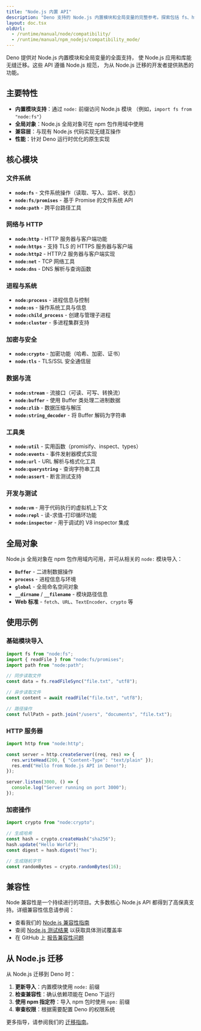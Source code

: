 ```yaml
---
title: "Node.js 内置 API"
description: "Deno 支持的 Node.js 内置模块和全局变量的完整参考。探索包括 fs、http、crypto、process、buffer 等 Node.js API，并附带兼容性信息。"
layout: doc.tsx
oldUrl:
  - /runtime/manual/node/compatibility/
  - /runtime/manual/npm_nodejs/compatibility_mode/
---
```


Deno 提供对 Node.js 内置模块和全局变量的全面支持，
使 Node.js 应用和库能无缝迁移。这些 API 遵循 Node.js 规范，
为从 Node.js 迁移的开发者提供熟悉的功能。

## 主要特性

- **内置模块支持**：通过 `node:` 前缀访问 Node.js 模块
  （例如，`import fs from "node:fs"`）
- **全局对象**：Node.js 全局对象可在 npm 包作用域中使用
- **兼容层**：与现有 Node.js 代码实现无缝互操作
- **性能**：针对 Deno 运行时优化的原生实现

## 核心模块

### 文件系统

- **`node:fs`** - 文件系统操作（读取、写入、监听、状态）
- **`node:fs/promises`** - 基于 Promise 的文件系统 API
- **`node:path`** - 跨平台路径工具

### 网络与 HTTP

- **`node:http`** - HTTP 服务器与客户端功能
- **`node:https`** - 支持 TLS 的 HTTPS 服务器与客户端
- **`node:http2`** - HTTP/2 服务器与客户端实现
- **`node:net`** - TCP 网络工具
- **`node:dns`** - DNS 解析与查询函数

### 进程与系统

- **`node:process`** - 进程信息与控制
- **`node:os`** - 操作系统工具与信息
- **`node:child_process`** - 创建与管理子进程
- **`node:cluster`** - 多进程集群支持

### 加密与安全

- **`node:crypto`** - 加密功能（哈希、加密、证书）
- **`node:tls`** - TLS/SSL 安全通信层

### 数据与流

- **`node:stream`** - 流接口（可读、可写、转换流）
- **`node:buffer`** - 使用 Buffer 类处理二进制数据
- **`node:zlib`** - 数据压缩与解压
- **`node:string_decoder`** - 将 Buffer 解码为字符串

### 工具类

- **`node:util`** - 实用函数（promisify、inspect、types）
- **`node:events`** - 事件发射器模式实现
- **`node:url`** - URL 解析与格式化工具
- **`node:querystring`** - 查询字符串工具
- **`node:assert`** - 断言测试支持

### 开发与测试

- **`node:vm`** - 用于代码执行的虚拟机上下文
- **`node:repl`** - 读-求值-打印循环功能
- **`node:inspector`** - 用于调试的 V8 inspector 集成

## 全局对象

Node.js 全局对象在 npm 包作用域内可用，并可从相关的 `node:` 模块导入：

- **`Buffer`** - 二进制数据操作
- **`process`** - 进程信息与环境
- **`global`** - 全局命名空间对象
- **`__dirname`** / **`__filename`** - 模块路径信息
- **Web 标准** - `fetch`、`URL`、`TextEncoder`、`crypto` 等

## 使用示例

### 基础模块导入

```javascript
import fs from "node:fs";
import { readFile } from "node:fs/promises";
import path from "node:path";

// 同步读取文件
const data = fs.readFileSync("file.txt", "utf8");

// 异步读取文件
const content = await readFile("file.txt", "utf8");

// 路径操作
const fullPath = path.join("/users", "documents", "file.txt");
```

### HTTP 服务器

```javascript
import http from "node:http";

const server = http.createServer((req, res) => {
  res.writeHead(200, { "Content-Type": "text/plain" });
  res.end("Hello from Node.js API in Deno!");
});

server.listen(3000, () => {
  console.log("Server running on port 3000");
});
```

### 加密操作

```javascript
import crypto from "node:crypto";

// 生成哈希
const hash = crypto.createHash("sha256");
hash.update("Hello World");
const digest = hash.digest("hex");

// 生成随机字节
const randomBytes = crypto.randomBytes(16);
```

## 兼容性

Node 兼容性是一个持续进行的项目。大多数核心 Node.js API 都得到了高保真支持。详细兼容性信息请参阅：

- 查看我们的 [Node.js 兼容性指南](/runtime/reference/node_apis/)
- 查阅 [Node.js 测试结果](https://node-test-viewer.deno.dev/) 以获取具体测试覆盖率
- 在 GitHub 上 [报告兼容性问题](https://github.com/denoland/deno/issues)

## 从 Node.js 迁移

从 Node.js 迁移到 Deno 时：

1. **更新导入**：内置模块使用 `node:` 前缀
2. **检查兼容性**：确认依赖项能在 Deno 下运行
3. **使用 npm 指定符**：导入 npm 包时使用 `npm:` 前缀
4. **审查权限**：根据需要配置 Deno 的权限系统

更多指导，请参阅我们的
[迁移指南](/runtime/reference/migration_guide/)。